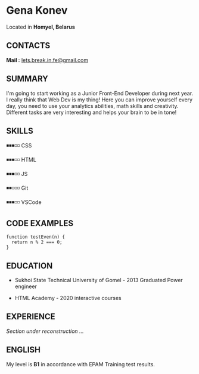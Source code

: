 # **Gena Konev**

Located in **Homyel, Belarus**

## **CONTACTS**

**Mail :** lets.break.in.fe@gmail.com

## **SUMMARY**

I'm going to start working as a Junior Front-End Developer during next
year. I really think that Web Dev is my thing! Here you can improve
yourself every day, you need to use your analytics abilities, math
skills and creativity. Different tasks are very interesting and helps
your brain to be in tone!

## **SKILLS**

◾◾◾◽◽ CSS

◾◾◾◽◽ HTML

◾◾◾◽◽ JS

◾◾◽◽◽ Git

◾◾◾◽◽ VSCode

## **CODE EXAMPLES**

    function testEven(n) {
      return n % 2 === 0;
    }

## **EDUCATION**

- Sukhoi State Technical University of Gomel - 2013 Graduated Power engineer

- HTML Academy - 2020 interactive courses

## **EXPERIENCE**

_Section under reconstruction ..._

## **ENGLISH**

My level is **B1** in accordance with EPAM Training test results.